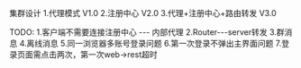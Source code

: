 集群设计
  1.代理模式 V1.0
  2.注册中心 V2.0
  3.代理+注册中心+路由转发 V3.0
  
TODO:
    1.客户端不需要连接注册中心 --- 内部代理
    2.Router---server转发
    3.群消息
    4.离线消息
    5.同一浏览器多账号登录问题
    6.第一次登录不弹出主界面问题
    7.登录页面需点击两次，第一次web->rest超时